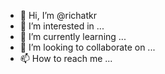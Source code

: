 - 👋 Hi, I’m @richatkr
- 👀 I’m interested in ...
- 🌱 I’m currently learning ...
- 💞️ I’m looking to collaborate on ...
- 📫 How to reach me ...

<!---
richatkr/richatkr is a ✨ special ✨ repository because its `README.md` (this file) appears on your GitHub profile.
You can click the Preview link to take a look at your changes.
--->
